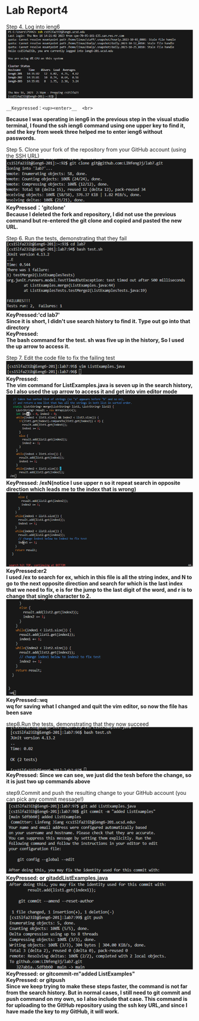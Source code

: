 # Lab Report4
Step 4. Log into ieng6 <br>
![Image](4.1.png) <br>
````
__Keypressed：<up><enter>__  <br>
````
__Because I was operating in ieng6 in the previous step in the visual studio terminal, I found the ssh ieng6 command using one upper key to find it, and the key from week three helped me to enter ieng6 without passwords.__ <br>

Step 5. Clone your fork of the repository from your GitHub account (using the SSH URL)<br>
![Image](4.2.png) <br>
__KeyPressed：'git<space>clone<space><ctrl-v><enter>'__  <br>
__Because I deleted the fork and repository, I did not use the previous command but re-entered the git clone and copied and pasted the new URL.__ <br>

Step 6. Run the tests, demonstrating that they fail <br>
![Image](4.15.png) <br>
__KeyPressed:'cd <space> lab7'__  <br>
__Since it is short, I didn't use search history to find it. Type out go into that directory__ <br>
__KeyPressed: <up><up><up><up><up><enter>__  <br>
__The bash command for the test. sh was five up in the history, So I used the up arrow to access it.__ <br>

Step 7. Edit the code file to fix the failing test <br>
![Image](4.5.png) <br>
__KeyPressed: <up><up><up><up><up><up><up><enter>__ <br>
__The vim command for ListExamples.java is seven up in the search history, So I also used the up arrow to access it and get into vim editor mode__ <br>
![Image](4.3.png) <br>
__KeyPressed: /ex<enter>N(notice I use upper n so it repeat search in opposite direction which leads me to the index that is wrong)__ <br>
![Image](4.4.png) <br>
__KeyPressed:er2__ <br>
__I used /ex to search for ex, which in this file is all the string index, and N to go to the next opposite direction and search for which is the last index that we need to fix, e is for the jump to the last digit of the word, and r is to change that single character to 2.__ <br>
![Image](4.45.png) <br>
__KeyPressed::wq<enter>__ <br>
__wq for saving what I changed and quit the vim editor, so now the file has been save__ <br>

step8.Run the tests, demonstrating that they now succeed
![Image](4.6.png) <br>
__KeyPressed:<up><up><enter>__
__Since we can see, we just did the tesh before the change, so it is just two up commands above__

step9.Commit and push the resulting change to your GitHub account (you can pick any commit message!)<br>
![Image](4.7.png) <br>
__KeyPressed:<up><up><up><up><up><enter> or git<space>add<space>ListExamples.java<enter>__ <br>
![Image](4.8.png) <br>
__KeyPressed:<up><up><up><up><up><enter> or git<space>commit<space>-m<space>"added ListExamples"<enter>__ <br>
__KeyPressed:<up><up><up><up><up><enter> or git<space>push<enter>__ <br>
__Since we keep trying to make these steps faster, the command is not far from the search history. But in normal cases, I still need to git commit and push command on my own, so I also include that case. This command is for uploading to the GitHub repository using the ssh key URL,and since I have made the key to my GitHub, it will work.__








